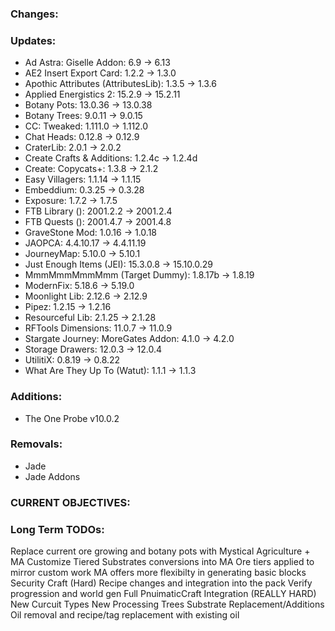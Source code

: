 ### Changes:

### Updates:
- Ad Astra: Giselle Addon: 6.9 -> 6.13
- AE2 Insert Export Card: 1.2.2 -> 1.3.0
- Apothic Attributes (AttributesLib): 1.3.5 -> 1.3.6
- Applied Energistics 2: 15.2.9 -> 15.2.11
- Botany Pots: 13.0.36 -> 13.0.38
- Botany Trees: 9.0.11 -> 9.0.15
- CC: Tweaked: 1.111.0 -> 1.112.0
- Chat Heads: 0.12.8 -> 0.12.9
- CraterLib: 2.0.1 -> 2.0.2
- Create Crafts & Additions: 1.2.4c -> 1.2.4d
- Create: Copycats+: 1.3.8 -> 2.1.2
- Easy Villagers: 1.1.14 -> 1.1.15
- Embeddium: 0.3.25 -> 0.3.28
- Exposure: 1.7.2 -> 1.7.5
- FTB Library (): 2001.2.2 -> 2001.2.4
- FTB Quests (): 2001.4.7 -> 2001.4.8
- GraveStone Mod: 1.0.16 -> 1.0.18
- JAOPCA: 4.4.10.17 -> 4.4.11.19
- JourneyMap: 5.10.0 -> 5.10.1
- Just Enough Items (JEI): 15.3.0.8 -> 15.10.0.29
- MmmMmmMmmMmm (Target Dummy): 1.8.17b -> 1.8.19
- ModernFix: 5.18.6 -> 5.19.0
- Moonlight Lib: 2.12.6 -> 2.12.9
- Pipez: 1.2.15 -> 1.2.16
- Resourceful Lib: 2.1.25 -> 2.1.28
- RFTools Dimensions: 11.0.7 -> 11.0.9
- Stargate Journey: MoreGates Addon: 4.1.0 -> 4.2.0
- Storage Drawers: 12.0.3 -> 12.0.4
- UtilitiX: 0.8.19 -> 0.8.22
- What Are They Up To (Watut): 1.1.1 -> 1.1.3

### Additions:
- The One Probe v10.0.2

### Removals:
- Jade
- Jade Addons

### CURRENT OBJECTIVES:

### Long Term TODOs:
 Replace current ore growing and botany pots with Mystical Agriculture + MA Customize
   Tiered Substrates conversions into MA
   Ore tiers applied to mirror custom work
   MA offers more flexibilty in generating basic blocks
 Security Craft (Hard)
   Recipe changes and integration into the pack
   Verify progression and world gen
 Full PnuimaticCraft Integration (REALLY HARD)
   New Curcuit Types
   New Processing Trees
   Substrate Replacement/Additions
   Oil removal and recipe/tag replacement with existing oil